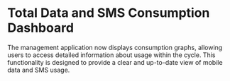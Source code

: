 # Total Data and SMS Consumption Dashboard

The management application now displays consumption graphs, allowing users to access detailed information about usage within the cycle. This functionality is designed to provide a clear and up-to-date view of mobile data and SMS usage.
